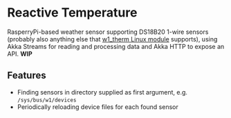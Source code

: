# Reactive Temperature

RasperryPi-based weather sensor supporting DS18B20 1-wire sensors
(probably also anything else that [w1_therm Linux module](https://www.kernel.org/doc/Documentation/w1/slaves/w1_therm) supports),
using Akka Streams for reading and processing data and Akka HTTP to expose an API. **WIP**
 
## Features

* Finding sensors in directory supplied as first argument, e.g. `/sys/bus/w1/devices`
* Periodically reloading device files for each found sensor


